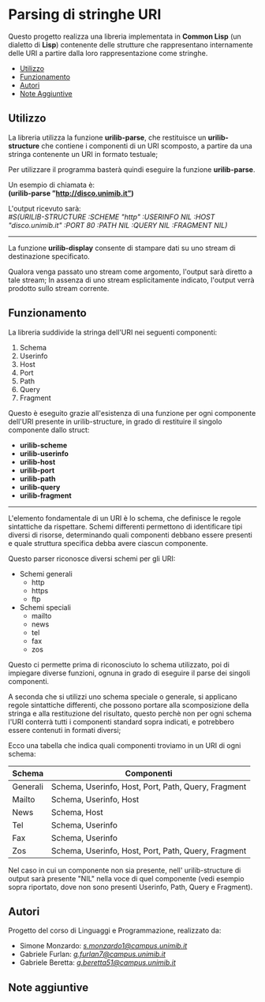 # Parsing di stringhe URI

Questo progetto realizza una libreria implementata in **Common Lisp** (un dialetto di **Lisp**) contenente delle strutture che rappresentano internamente delle URI a partire dalla loro rappresentazione come stringhe.

- [Utilizzo](#utilizzo)
- [Funzionamento](#funzionamento)
- [Autori](#autori)
- [Note Aggiuntive](#note-aggiuntive)

## Utilizzo

La libreria utilizza la funzione **urilib-parse**, che restituisce un **urilib-structure** che contiene i componenti di un URI scomposto, a partire da una stringa contenente un URI in formato testuale;

Per utilizzare il programma basterà quindi eseguire la funzione **urilib-parse**.

Un esempio di chiamata è:  
**(urilib-parse ”http://disco.unimib.it”)**

L'output ricevuto sarà:  
*#S(URILIB-STRUCTURE :SCHEME "http" :USERINFO NIL :HOST "disco.unimib.it" :PORT 80 :PATH NIL :QUERY NIL :FRAGMENT NIL)*

---

La funzione **urilib-display** consente di stampare dati su uno stream di destinazione specificato. 

Qualora venga passato uno stream come argomento, l'output sarà diretto a tale stream;
In assenza di uno stream esplicitamente indicato, l'output verrà prodotto sullo stream corrente.


## Funzionamento

La libreria suddivide la stringa dell'URI nei seguenti componenti:
1. Schema
2. Userinfo
3. Host
4. Port
5. Path
6. Query
7. Fragment

Questo è eseguito grazie all'esistenza di una funzione per ogni componente dell'URI presente in urilib-structure, in grado di restituire il singolo componente dallo struct:

- **urilib-scheme**
- **urilib-userinfo**
- **urilib-host**
- **urilib-port**
- **urilib-path**
- **urilib-query**
- **urilib-fragment**

---

L'elemento fondamentale di un URI è lo schema, che definisce le regole sintattiche da rispettare. Schemi differenti permettono di identificare tipi diversi di risorse, determinando quali componenti debbano essere presenti e quale struttura specifica debba avere ciascun componente.

Questo parser riconosce diversi schemi per gli URI:

+ Schemi generali
	- http
	- https
	- ftp
+ Schemi speciali
	- mailto
	- news
	- tel
	- fax
	- zos

Questo ci permette prima di riconosciuto lo schema utilizzato, poi di impiegare diverse funzioni, ognuna in grado di eseguire il parse dei singoli componenti.

A seconda che si utilizzi uno schema speciale o generale, si applicano regole sintattiche differenti, che possono portare alla scomposizione della stringa e alla restituzione del risultato, questo perchè non per ogni schema l'URI conterrà tutti i componenti standard sopra indicati, e potrebbero essere contenuti in formati diversi;

Ecco una tabella che indica quali componenti troviamo in un URI di ogni schema:

| Schema     | Componenti |
|----------|-----|
| Generali    | Schema, Userinfo, Host, Port, Path, Query, Fragment |
| Mailto    | Schema, Userinfo, Host |
| News    | Schema, Host |
| Tel    | Schema, Userinfo |
| Fax    | Schema, Userinfo |
| Zos    | Schema, Userinfo, Host, Port, Path, Query, Fragment  |

Nel caso in cui un componente non sia presente, nell' urilib-structure di output sarà presente "NIL" nella voce di quel componente (vedi esempio sopra riportato, dove non sono presenti Userinfo, Path, Query e Fragment).



## Autori
Progetto del corso di Linguaggi e Programmazione, realizzato da:
- Simone Monzardo: *s.monzardo1@campus.unimib.it*
- Gabriele Furlan: *g.furlan7@campus.unimib.it*
- Gabriele Beretta: *g.beretta51@campus.unimib.it*

## Note aggiuntive
